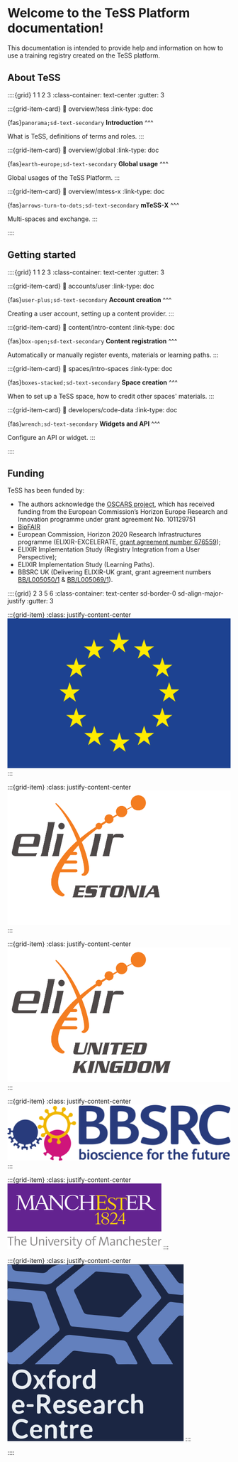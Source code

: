 # Welcome to the TeSS Platform documentation!

This documentation is intended to provide help and information on how to use a training registry created on the TeSS platform.

## About TeSS


::::{grid} 1 1 2 3
:class-container: text-center
:gutter: 3

:::{grid-item-card}
:link: overview/tess
:link-type: doc

{fas}`panorama;sd-text-secondary` **Introduction**
^^^

What is TeSS, definitions of terms and roles.
:::

:::{grid-item-card}
:link: overview/global
:link-type: doc

{fas}`earth-europe;sd-text-secondary` **Global usage**
^^^

Global usages of the TeSS Platform.
:::

:::{grid-item-card}
:link: overview/mtess-x
:link-type: doc

{fas}`arrows-turn-to-dots;sd-text-secondary` **mTeSS-X**
^^^

Multi-spaces and exchange.
:::

::::


## Getting started

::::{grid} 1 1 2 3
:class-container: text-center
:gutter: 3

:::{grid-item-card}
:link: accounts/user
:link-type: doc

{fas}`user-plus;sd-text-secondary` **Account creation**
^^^

Creating a user account, setting up a content provider.
:::

:::{grid-item-card}
:link: content/intro-content
:link-type: doc

{fas}`box-open;sd-text-secondary` **Content registration**
^^^

Automatically or manually register events, materials or learning paths.
:::


:::{grid-item-card}
:link: spaces/intro-spaces
:link-type: doc

{fas}`boxes-stacked;sd-text-secondary` **Space creation**
^^^

When to set up a TeSS space, how to credit other spaces' materials.
:::


:::{grid-item-card}
:link: developers/code-data
:link-type: doc

{fas}`wrench;sd-text-secondary` **Widgets and API**
^^^

Configure an API or widget.
:::


::::

## Funding

TeSS has been funded by:

- The authors acknowledge the [OSCARS project](https://www.oscars-project.eu/projects/mtess-x-scaling-training-portal-federation-ris-through-multi-tenanting-and-exchange), which has received funding from the European Commission’s Horizon Europe Research and Innovation programme under grant agreement No. 101129751
- [BioFAIR](https://biofair.uk/)
- European Commission, Horizon 2020 Research Infrastructures programme (ELIXIR-EXCELERATE, [grant agreement number 676559](https://cordis.europa.eu/project/rcn/198519_en.html));
- ELIXIR Implementation Study (Registry Integration from a User Perspective);
- ELIXIR Implementation Study (Learning Paths).
- BBSRC UK (Delivering ELIXIR-UK grant, grant agreement numbers [BB/L005050/1](https://bbsrc.ukri.org/research/grants/grants/AwardDetails.aspx?FundingReference=BB/L005050/1) & [BB/L005069/1](https://bbsrc.ukri.org/research/grants-search/AwardDetails/?FundingReference=BB/L005069/1)).


::::{grid} 2 3 5 6
:class-container: text-center sd-border-0 sd-align-major-justify
:gutter: 3

:::{grid-item}
:class: justify-content-center
![European Union flag](images/funding/eu-flag.svg)
:::

:::{grid-item}
:class: justify-content-center
[![ELIXIR Estonia logo](images/funding/elixir-ee.svg)](https://elixir.ut.ee/)
:::

:::{grid-item}
:class: justify-content-center
[![ELIXIR United Kingdom logo](images/funding/elixir-uk.svg)](http://elixir-uk.org/)
:::

:::{grid-item}
:class: justify-content-center
[![BBSRC logo](images/funding/bbsrc.svg)](http://www.bbsrc.ac.uk/research/grants/grants/AwardDetails.aspx?FundingReference=BB/L005050/1)  
:::

:::{grid-item}
:class: justify-content-center
[![The University of Manchester logo](images/funding/uom.svg)](http://www.manchester.ac.uk/)
:::

:::{grid-item}
:class: justify-content-center
[![Oxford eResearcg Centre logo](images/funding/oerc.svg)](http://www.oerc.ox.ac.uk/) 
:::

::::